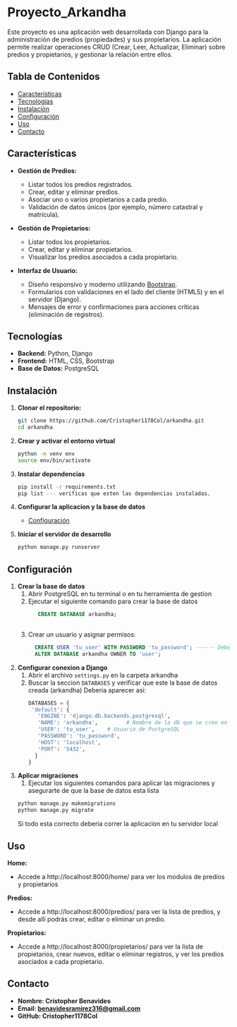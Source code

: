 <h1>Proyecto_Arkandha</h1>

Este proyecto es una aplicación web desarrollada con Django para la administración de predios (propiedades) y sus propietarios. La aplicación permite realizar operaciones CRUD (Crear, Leer, Actualizar, Eliminar) sobre predios y propietarios, y gestionar la relación entre ellos.

## Tabla de Contenidos

- [Características](#características)
- [Tecnologías](#tecnologías)
- [Instalación](#instalación)
- [Configuración](#configuración)
- [Uso](#uso)
- [Contacto](#contacto)

## Características

- **Gestión de Predios:**
  - Listar todos los predios registrados.
  - Crear, editar y eliminar predios.
  - Asociar uno o varios propietarios a cada predio.
  - Validación de datos únicos (por ejemplo, número catastral y matrícula).

- **Gestión de Propietarios:**
  - Listar todos los propietarios.
  - Crear, editar y eliminar propietarios.
  - Visualizar los predios asociados a cada propietario.

- **Interfaz de Usuario:**
  - Diseño responsivo y moderno utilizando [Bootstrap](https://getbootstrap.com/).
  - Formularios con validaciones en el lado del cliente (HTML5) y en el servidor (Django).
  - Mensajes de error y confirmaciones para acciones críticas (eliminación de registros).

## Tecnologías

- **Backend:** Python, Django
- **Frontend:** HTML, CSS, Bootstrap
- **Base de Datos:** PostgreSQL

## Instalación

1. **Clonar el repositorio:**

   ```bash
   git clone https://github.com/Cristopher1178Col/arkandha.git
   cd arkandha
2. **Crear y activar el entorno virtual**
   ```bash
   python -m venv env
   source env/bin/activate
3. **Instalar dependencias**
   ```bash
   pip install -r requirements.txt 
   pip list --- verificas que esten las dependencias instaladas.
4. **Configurar la aplicacion y la base de datos**
    - [Configuración](#configuración)
5. **Iniciar el servidor de desarrollo**
   ```bash
   python manage.py runserver

## Configuración
1. **Crear la base de datos**
     1. Abrir PostgreSQL en tu terminal o en tu herramienta de gestion
     2. Ejecutar el siguiente comando para crear la base de datos
        ```sql
           CREATE DATABASE arkandha;
  
     3. Crear un usuario y asignar permisos:
         ```sql
           CREATE USER 'tu_user' WITH PASSWORD 'tu_password'; ------ Debes crear tu usuario y contraseña entre comillas simples ('')
           ALTER DATABASE arkandha OWNER TO 'user';

2. **Configurar conexion a Django**
     1. Abrir el archivo `settings.py` en la carpeta arkandha
     2. Buscar la seccion `DATABASES` y verificar que este la base de datos creada (arkandha)
        Deberia aparecer asi:
        ```py
        DATABASES = {
         'default': {
           'ENGINE': 'django.db.backends.postgresql',
           'NAME': 'arkandha',         # Nombre de la db que se creo en PostgreSQL
           'USER': 'tu_user',    # Usuario de PostgreSQL
           'PASSWORD': 'tu_password',
           'HOST': 'localhost',
           'PORT': '5432',
          }
        }

3. **Aplicar migraciones**
   1. Ejecutar los siguientes comandos para aplicar las migraciones y asegurarte de que la base de datos esta lista
     ```bash
     python manage.py makemigrations
     python manage.py migrate
     ```
     Si todo esta correcto deberia correr la aplicacion en tu servidor local 
  

## Uso
**Home:**
- Accede a http://localhost:8000/home/ para ver los modulos de predios y propietarios

**Predios:**
- Accede a http://localhost:8000/predios/ para ver la lista de predios, y desde allí podrás crear, editar o eliminar un predio.

**Propietarios:**
- Accede a http://localhost:8000/propietarios/ para ver la lista de propietarios, crear nuevos, editar o eliminar registros, y ver los predios asociados a cada propietario.

## Contacto
- **Nombre: Cristopher Benavides**
- **Email: benavidesramirez316@gmail.com**
- **GitHub: Cristopher1178Col**
